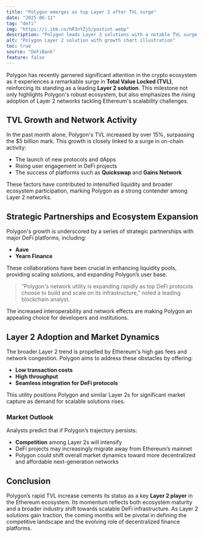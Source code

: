 ```yaml
---
title: "Polygon emerges as top Layer 2 after TVL surge"
date: "2025-06-11"
tag: "defi"
img: "https://i.ibb.co/hR3nYZj5/postint.webp"
description: "Polygon leads Layer 2 solutions with a notable TVL surge and ecosystem growth"
alt: "Polygon Layer 2 solution with growth chart illustration"
toc: true
source: "DeFiBank"
feature: false
---
```


Polygon has recently garnered significant attention in the crypto ecosystem as it experiences a remarkable surge in **Total Value Locked (TVL)**, reinforcing its standing as a leading **Layer 2 solution**. This milestone not only highlights Polygon's robust ecosystem, but also emphasizes the rising adoption of Layer 2 networks tackling Ethereum's scalability challenges.

## TVL Growth and Network Activity

In the past month alone, Polygon's TVL increased by over 15%, surpassing the $5 billion mark. This growth is closely linked to a surge in on-chain activity:

- The launch of new protocols and dApps
- Rising user engagement in DeFi projects
- The success of platforms such as **Quickswap** and **Gains Network**

These factors have contributed to intensified liquidity and broader ecosystem participation, marking Polygon as a strong contender among Layer 2 networks.

## Strategic Partnerships and Ecosystem Expansion

Polygon's growth is underscored by a series of strategic partnerships with major DeFi platforms, including:

- **Aave**
- **Yearn Finance**

These collaborations have been crucial in enhancing liquidity pools, providing scaling solutions, and expanding Polygon’s user base.

> "Polygon's network utility is expanding rapidly as top DeFi protocols choose to build and scale on its infrastructure," noted a leading blockchain analyst.

The increased interoperability and network effects are making Polygon an appealing choice for developers and institutions.

## Layer 2 Adoption and Market Dynamics

The broader Layer 2 trend is propelled by Ethereum's high gas fees and network congestion. Polygon aims to address these obstacles by offering:

- **Low transaction costs**
- **High throughput**
- **Seamless integration for DeFi protocols**

This utility positions Polygon and similar Layer 2s for significant market capture as demand for scalable solutions rises.

### Market Outlook

Analysts predict that if Polygon’s trajectory persists:

- **Competition** among Layer 2s will intensify
- DeFi projects may increasingly migrate away from Ethereum’s mainnet
- Polygon could shift overall market dynamics toward more decentralized and affordable next-generation networks

## Conclusion

Polygon’s rapid TVL increase cements its status as a key **Layer 2 player** in the Ethereum ecosystem. Its momentum reflects both ecosystem maturity and a broader industry shift towards scalable DeFi infrastructure. As Layer 2 solutions gain traction, the coming months will be pivotal in defining the competitive landscape and the evolving role of decentralized finance platforms.
